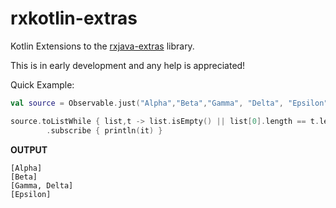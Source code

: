# rxkotlin-extras
Kotlin Extensions to the [rxjava-extras](https://github.com/davidmoten/rxjava-extras) library.

This is in early development and any help is appreciated!


Quick Example: 

```kotlin
val source = Observable.just("Alpha","Beta","Gamma", "Delta", "Epsilon")

source.toListWhile { list,t -> list.isEmpty() || list[0].length == t.length }
        .subscribe { println(it) }
```

**OUTPUT**
```
[Alpha]
[Beta]
[Gamma, Delta]
[Epsilon]
```
